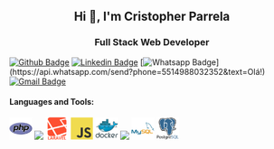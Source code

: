 <h2 align="center">Hi 👋, I'm Cristopher Parrela</h2>

<h3 align="center">Full Stack Web Developer</h3>

[![Github Badge](https://img.shields.io/badge/-Github-000?style=for-the-badge&logo=Github&logoColor=white&link=https://github.com/cegielkowski)](https://github.com/cmparrela)
[![Linkedin Badge](https://img.shields.io/badge/-LinkedIn-blue?style=for-the-badge&logo=Linkedin&logoColor=white&link=https://www.linkedin.com/in/cmparrela/)](https://www.linkedin.com/in/cmparrela/)
[![Whatsapp Badge](https://img.shields.io/badge/-Whatsapp-4CA143?style=for-the-badge&labelColor=4CA143&logo=whatsapp&logoColor=white&link=https://api.whatsapp.com/send?phone=5514998583391&text=Olá!)](https://api.whatsapp.com/send?phone=5514988032352&text=Olá!)
[![Gmail Badge](https://img.shields.io/badge/-Gmail-c14438?style=for-the-badge&logo=Gmail&logoColor=white&link=mailto:cmparrela.dev@gmail.com)](mailto:cmparrela@gmail.com)

#### Languages and Tools:
<code><img height="40" src="https://raw.githubusercontent.com/devicons/devicon/master/icons/php/php-original.svg"></code>
<code><img height="40" src="https://cdn.worldvectorlogo.com/logos/codeigniter.svg"></code>
<code><img height="40" src="https://raw.githubusercontent.com/devicons/devicon/master/icons/laravel/laravel-plain-wordmark.svg"></code>
<code><img height="40" src="https://raw.githubusercontent.com/devicons/devicon/master/icons/javascript/javascript-original.svg"></code>
<code><img height="40" src="https://raw.githubusercontent.com/devicons/devicon/master/icons/docker/docker-original-wordmark.svg"></code>
<code><img height="40" src="https://cdn.worldvectorlogo.com/logos/microsoft-sql-server.svg"></code>
<code><img height="40" src="https://raw.githubusercontent.com/devicons/devicon/master/icons/mysql/mysql-original-wordmark.svg"></code>
<code><img height="40" src="https://raw.githubusercontent.com/devicons/devicon/master/icons/postgresql/postgresql-original-wordmark.svg"></code>
